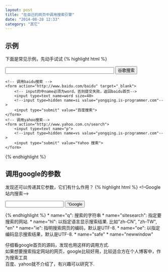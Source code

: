 ```yaml
---
layout: post
title: "在自己的网页中调用搜索引擎"
date: "2014-08-28 12:33"
category: "其它"
---
```

## 示例

下面是常见示例，先动手试试
{% highlight html %}
<meta charset="UTF-8" />
<body>
    <!-- 调用google搜索 -->
    <form method=get action="http://www.google.com/search"  target="_blank">
        <!-- input的中name必须为q，否则提交失败，返回google首页-->
        <input type=text name=q size=40 maxlength=255 >
        <!--input type=hidden name=sitesearch value="yongqing.is-programmer.com"-->
        <input type=submit name=btnG value="谷歌搜索">
    </form>
 
    <!-- 调用baidu搜索 -->
    <form action="http://www.baidu.com/baidu" target="_blank">
        <!-- input的中name必须为word，否则提交失败，返回baidu首页-->
        <input type=text name=word size=40>
        <!--input type=hidden name=si value="yongqing.is-programmer.com"-->
        <input type="submit" value="百度搜索">
    </form>
    <!-- 调用yahoo搜索-->
    <form action="http://www.yahoo.com.cn/search">
        <input type=text name="p">
        <!--input type=hidden name=vs value="yongqing.is-programmer.com"-->
        <input type="submit" value="Yahoo 搜索">
    </form>
</body>
{% endhighlight %}

## 调用google的参数
发现还可以传递其它参数，它们有什么作用？
{% highlight html %}
<!–Google站内搜索–>
<form method=get action=”http://www.google.com/search”>
    <input type=text name=q>
    <input type=submit name=btnG value=”Google 搜索”>
    <input type=hidden name=sitesearch value=”yongqing.is-programmer.com”>
    <input type=hidden name=hl value=zh-CN>
    <input type=hidden name=ie value=utf-8>
    <input type=hidden name=oe value=utf-8>
</form>
{% endhighlight %}
* name="q": 搜索的字符串  
* name="sitesearch": 指定要搜索的网站.  
* name="hl": 以指定语言显示搜索结果. 比如"zh-CN", "zh-TW", "en"  
* name="ie": 指明搜索网页的编码，默认是UTF-8.  
* name="oe": 以指定编码显示搜索结果，默认是UTF-8.   
* name="safe"  
* name="newwindow"  
 
仔细看google首页的源码，发现也用这样的调用方式.  
如果想要搜索指定网站的网页，google比较好用，比较适合方在个人博客中，作为搜索工具  
百度、yahoo就不介绍了，有兴趣可以研究下.  

